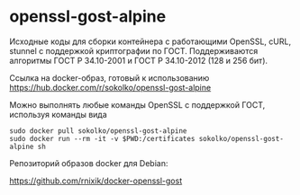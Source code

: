 # openssl-gost-alpine
Исходные коды для сборки контейнера с работающими OpenSSL, cURL, stunnel с поддержкой криптографии по ГОСТ.
Поддерживаются алгоритмы ГОСТ Р 34.10-2001 и ГОСТ Р 34.10-2012 (128 и 256 бит).

Ссылка на docker-образ, готовый к использованию https://hub.docker.com/r/sokolko/openssl-gost-alpine

Можно выполнять любые команды OpenSSL с поддержкой ГОСТ, используя команды вида

```console
sudo docker pull sokolko/openssl-gost-alpine
sudo docker run --rm -it -v $PWD:/certificates sokolko/openssl-gost-alpine sh
```

Репозиторий образов docker для Debian:

https://github.com/rnixik/docker-openssl-gost


